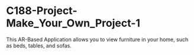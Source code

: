# C188-Project-Make_Your_Own_Project-1
This AR-Based Application allows you to view furniture in your home, such as beds, tables, and sofas.
